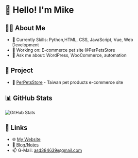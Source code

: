 # 👋 Hello! I'm Mike

## 🧑‍💻 About Me
- 🌱 Currently Skills: Python,HTML, CSS, JavaScript, Vue, Web Development
- 💼 Working on: E-commerce pet site @PerPetsStore
- 💬 Ask me about: WordPress, WooCommerce, automation

## 🚀 Project
- 🐾 [PerPetsStore](https://perpetsstore.com/) - Taiwan pet products e-commerce site

## 📊 GitHub Stats
![GitHub Stats](https://github-readme-stats.vercel.app/api?username=MikeYC-Wang&show_icons=true&theme=tokyonight)

## 🔗 Links
- 🌐 [My Website](https://perpetsstore.com)
- 📝 [Blog/Notes](https://你的部落格網址)
- 📫 G-Mail: asd384639@gmail.com
